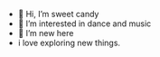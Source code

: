 - 👋 Hi, I’m sweet candy
- 👀 I’m interested in dance and music
- 🌱 I’m new here
- i love exploring new things.

<!---
sweetcandy21/sweetcandy21 is a ✨ special ✨ repository because its `README.md` (this file) appears on your GitHub profile.
You can click the Preview link to take a look at your changes.
--->
